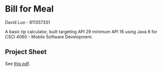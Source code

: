 # Bill for Meal

David Luo - 811357331

A basic tip calculator, built targeting API 29 minimum API 16 using Java 8
for CSCI 4060 - Mobile Software Development.

## Project Sheet

See [this pdf](Project1-2019-Fall.pdf).